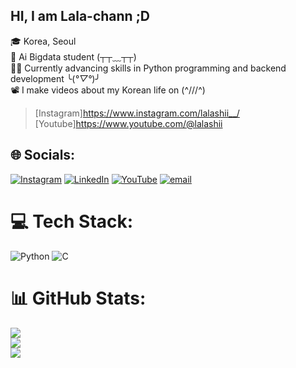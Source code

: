 ## HI, I am Lala-chann ;D

🎓 Korea, Seoul<br/>
🎯 Ai Bigdata student (┬┬﹏┬┬)<br/>
👩‍💻 Currently advancing skills in Python programming and backend development ╰(*°▽°*)╯<br/>
📽️ I make videos about my Korean life on (^///^)<br/>
  > [Instagram]https://www.instagram.com/lalashii__/<br/>
  > [Youtube]https://www.youtube.com/@lalashii<br/>
  

## 🌐 Socials:
[![Instagram](https://img.shields.io/badge/Instagram-%23E4405F.svg?logo=Instagram&logoColor=white)](https://instagram.com/https://www.instagram.com/lalashii__?igsh=YmJuOTN3amc3eWZk&utm_source=qr) [![LinkedIn](https://img.shields.io/badge/LinkedIn-%230077B5.svg?logo=linkedin&logoColor=white)](https://linkedin.com/in/https://www.linkedin.com/in/lala-mammadova-947a9b25a/) [![YouTube](https://img.shields.io/badge/YouTube-%23FF0000.svg?logo=YouTube&logoColor=white)](https://youtube.com/@@lalashii) [![email](https://img.shields.io/badge/Email-D14836?logo=gmail&logoColor=white)](mailto:lalamammadova310@gmail.com) 

# 💻 Tech Stack:
![Python](https://img.shields.io/badge/python-3670A0?style=for-the-badge&logo=python&logoColor=ffdd54) ![C](https://img.shields.io/badge/c-%2300599C.svg?style=for-the-badge&logo=c&logoColor=white)
# 📊 GitHub Stats:
![](https://github-readme-stats.vercel.app/api?username=Lala-chann&theme=transparent&hide_border=false&include_all_commits=false&count_private=false)<br/>
![](https://nirzak-streak-stats.vercel.app/?user=Lala-chann&theme=transparent&hide_border=false)<br/>
![](https://github-readme-stats.vercel.app/api/top-langs/?username=Lala-chann&theme=transparent&hide_border=false&include_all_commits=false&count_private=false&layout=compact)

<!-- Proudly created with GPRM ( https://gprm.itsvg.in ) -->
